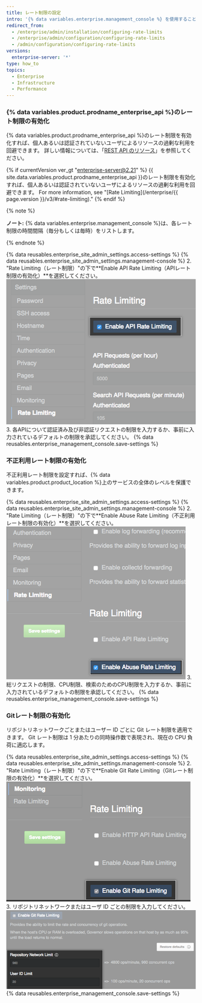 ```yaml
---
title: レート制限の設定
intro: '{% data variables.enterprise.management_console %} を使用することで、{% data variables.product.prodname_ghe_server %} のレート制限を設定できます。'
redirect_from:
  - /enterprise/admin/installation/configuring-rate-limits
  - /enterprise/admin/configuration/configuring-rate-limits
  - /admin/configuration/configuring-rate-limits
versions:
  enterprise-server: '*'
type: how_to
topics:
  - Enterprise
  - Infrastructure
  - Performance
---
```


### {% data variables.product.prodname_enterprise_api %}のレート制限の有効化

{% data variables.product.prodname_enterprise_api %}のレート制限を有効化すれば、個人あるいは認証されていないユーザによるリソースの過剰な利用を回避できます。 詳しい情報については、「[REST API のリソース](/rest/overview/resources-in-the-rest-api#rate-limiting)」を参照してください。

{% if currentVersion ver_gt "enterprise-server@2.21" %}
{{ site.data.variables.product.prodname_enterprise_api }}のレート制限を有効化すれば、個人あるいは認証されていないユーザによるリソースの過剰な利用を回避できます。 For more information, see "[Rate Limiting](/enterprise/{{ page.version }}/v3/#rate-limiting)."
{% endif %}

{% note %}

**ノート:** {% data variables.enterprise.management_console %}は、各レート制限の時間間隔（毎分もしくは毎時）をリストします。

{% endnote %}

{% data reusables.enterprise_site_admin_settings.access-settings %}
{% data reusables.enterprise_site_admin_settings.management-console %}
2. "Rate Limiting（レート制限）"の下で**Enable API Rate Limiting（APIレート制限の有効化）**を選択してください。 ![API レート制限を有効にするためのチェックボックス](/assets/images/enterprise/management-console/api-rate-limits-checkbox.png)
3. 各APIについて認証済み及び非認証リクエストの制限を入力するか、事前に入力されているデフォルトの制限を承認してください。
{% data reusables.enterprise_management_console.save-settings %}

### 不正利用レート制限の有効化

不正利用レート制限を設定すれば、{% data variables.product.product_location %}上のサービスの全体のレベルを保護できます。

{% data reusables.enterprise_site_admin_settings.access-settings %}
{% data reusables.enterprise_site_admin_settings.management-console %}
2. "Rate Limiting（レート制限）"の下で**Enable Abuse Rate Limiting（不正利用レート制限の有効化）**を選択してください。 ![不正利用レート制限を有効にするためのチェックボックス](/assets/images/enterprise/management-console/abuse-rate-limits-checkbox.png)
3. 総リクエストの制限、CPU制限、検索のためのCPU制限を入力するか、事前に入力されているデフォルトの制限を承認してください。
{% data reusables.enterprise_management_console.save-settings %}

### Gitレート制限の有効化

リポジトリネットワークごとまたはユーザー ID ごとに Git レート制限を適用できます。 Git レート制限は 1 分あたりの同時操作数で表現され、現在の CPU 負荷に適応します。

{% data reusables.enterprise_site_admin_settings.access-settings %}
{% data reusables.enterprise_site_admin_settings.management-console %}
2. "Rate Limiting（レート制限）"の下で**Enable Git Rate Limiting（Gitレート制限の有効化）**を選択してください。 ![Git レート制限を有効にするためのチェックボックス](/assets/images/enterprise/management-console/git-rate-limits-checkbox.png)
3. リポジトリネットワークまたはユーザ ID ごとの制限を入力してください。 ![リポジトリネットワークとユーザ ID 制限のフィールド](/assets/images/enterprise/management-console/example-git-rate-limits.png)
{% data reusables.enterprise_management_console.save-settings %}
